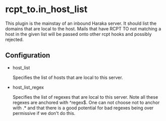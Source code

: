 rcpt_to.in_host_list
====================

This plugin is the mainstay of an inbound Haraka server. It should list the
domains that are local to the host. Mails that have RCPT TO not matching
a host in the given list will be passed onto other rcpt hooks and possibly
rejected.

Configuration
-------------

* host_list
  
  Specifies the list of hosts that are local to this server.

* host_list_regex
  
  Specifies the list of regexes that are local to this server.  Note
  all these regexes are anchored with ^regex$. One can not choose not to
  anchor with .* and that there is a good potential for bad regexes being
  over permissive if we don\'t do this.
